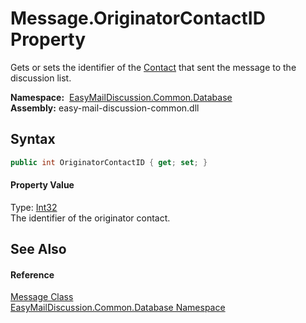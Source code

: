 Message.OriginatorContactID Property
====================================
Gets or sets the identifier of the [Contact][1] that sent the message to the discussion list.

  **Namespace:**  [EasyMailDiscussion.Common.Database][2]  
  **Assembly:** easy-mail-discussion-common.dll

Syntax
------

```csharp
public int OriginatorContactID { get; set; }
```

#### Property Value
Type: [Int32][3]  
 The identifier of the originator contact. 

See Also
--------

#### Reference
[Message Class][4]  
[EasyMailDiscussion.Common.Database Namespace][2]  

[1]: ../Contact/README.md
[2]: ../README.md
[3]: https://docs.microsoft.com/dotnet/api/system.int32
[4]: README.md